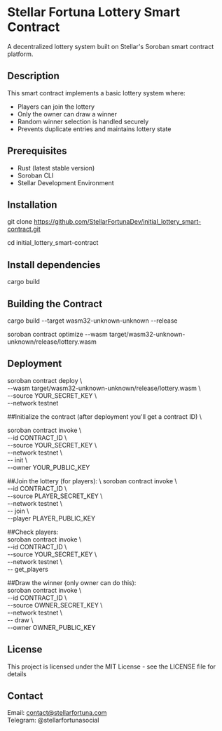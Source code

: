 # Stellar Fortuna Lottery Smart Contract

A decentralized lottery system built on Stellar's Soroban smart contract platform.

## Description

This smart contract implements a basic lottery system where:
- Players can join the lottery
- Only the owner can draw a winner
- Random winner selection is handled securely
- Prevents duplicate entries and maintains lottery state

## Prerequisites

- Rust (latest stable version)
- Soroban CLI
- Stellar Development Environment

## Installation
git clone https://github.com/StellarFortunaDev/initial_lottery_smart-contract.git

cd initial_lottery_smart-contract

## Install dependencies
cargo build

## Building the Contract
cargo build --target wasm32-unknown-unknown --release

soroban contract optimize --wasm target/wasm32-unknown-unknown/release/lottery.wasm 

## Deployment
soroban contract deploy \ \
--wasm target/wasm32-unknown-unknown/release/lottery.wasm \ \
--source YOUR_SECRET_KEY \ \
--network testnet

##Initialize the contract (after deployment you'll get a contract ID) \

soroban contract invoke \ \
--id CONTRACT_ID \ \
--source YOUR_SECRET_KEY \ \
--network testnet \ \
-- init \ \
--owner YOUR_PUBLIC_KEY

##Join the lottery (for players): \ 
soroban contract invoke \ \
--id CONTRACT_ID \ \
--source PLAYER_SECRET_KEY \ \
--network testnet \ \
-- join \ \
--player PLAYER_PUBLIC_KEY

##Check players: \
soroban contract invoke \ \
--id CONTRACT_ID \ \
--source YOUR_SECRET_KEY \ \
--network testnet \ \
-- get_players

##Draw the winner (only owner can do this): \
soroban contract invoke \ \
--id CONTRACT_ID \ \
--source OWNER_SECRET_KEY \ \
--network testnet \ \
-- draw \ \
--owner OWNER_PUBLIC_KEY


## License 
This project is licensed under the MIT License - see the LICENSE file for details 

## Contact 

Email: contact@stellarfortuna.com \
Telegram: @stellarfortunasocial 

